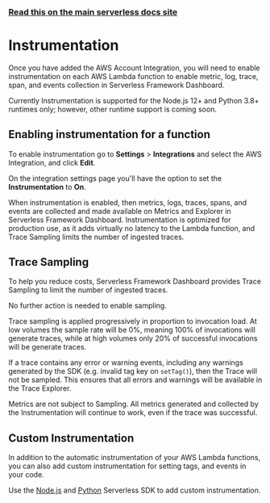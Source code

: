 <!--
title: Serverless Dashboard - Instrumentation
menuText: Instrumentation
menuOrder: 1
layout: Doc
-->

<!-- DOCS-SITE-LINK:START automatically generated  -->

### [Read this on the main serverless docs site](https://www.serverless.com/framework/docs/guides/monitoring/instrumentation/)

<!-- DOCS-SITE-LINK:END -->

# Instrumentation

Once you have added the AWS Account Integration, you will need to enable
instrumentation on each AWS Lambda function to enable metric, log, trace, span,
and events collection in Serverless Framework Dashboard.

Currently Instrumentation is supported for the Node.js 12+ and Python 3.8+
runtimes only; however, other runtime support is coming soon.

## Enabling instrumentation for a function

To enable instrumentation go to **Settings** > **Integrations** and select the
AWS Integration, and click **Edit**.

On the integration settings page you'll have the option to set the
**Instrumentation** to **On**.

When instrumentation is enabled, then metrics, logs, traces, spans, and events
are collected and made available on Metrics and Explorer in Serverless Framework
Dashboard. Instrumentation is optimized for production use, as it adds virtually
no latency to the Lambda function, and Trace Sampling limits the number of
ingested traces.

## Trace Sampling

To help you reduce costs, Serverless Framework Dashboard provides Trace Sampling
to limit the number of ingested traces.

No further action is needed to enable sampling.

Trace sampling is applied progressively in proportion to invocation load. At
low volumes the sample rate will be 0%, meaning 100% of invocations will
generate traces, while at high volumes only 20% of successful invocations will
be generate traces.

If a trace contains any error or warning events, including any warnings
generated by the SDK (e.g. invalid tag key on `setTag()`), then the Trace will
not be sampled. This ensures that all errors and warnings will be available in
the Trace Explorer.

Metrics are not subject to Sampling. All metrics generated and collected by the
Instrumentation will continue to work, even if the trace was successful.

## Custom Instrumentation

In addition to the automatic instrumentation of your AWS Lambda functions, you
can also add custom instrumentation for setting tags, and events in your code.

Use the [Node.js](./nodejs-sdk.md) and [Python](./python-sdk.md) Serverless SDK
to add custom instrumentation.
